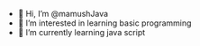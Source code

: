 - 👋 Hi, I’m @mamushJava
- 👀 I’m interested in learning basic programming
- 🌱 I’m currently learning java script

<!---
mamushJava/mamushJava is a ✨ special ✨ repository because its `README.md` (this file) appears on your GitHub profile.
You can click the Preview link to take a look at your changes.
--->
